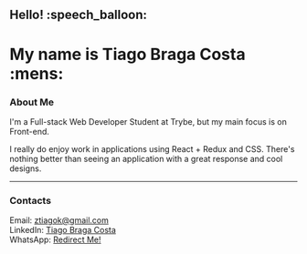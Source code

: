 <h2> Hello! :speech_balloon: </h2>
<h1> My name is Tiago Braga Costa :mens: </h1>

<h3> About Me </h3>

<p> 
  I'm a Full-stack Web Developer Student at Trybe, but my main focus is on Front-end.
</p>

<p>
  I really do enjoy work in applications using React + Redux and CSS. There's nothing better than
  seeing an application with a great response and cool designs.
</p>

<hr> </hr>

<h3> Contacts </h3>
<span> Email: <a href="mailto:ztiagok@gmail.com"> ztiagok@gmail.com </a> <span>
  <br>
<span> LinkedIn: <a href="https://www.linkedin.com/in/ztiagok/"> Tiago Braga Costa </a> </span>
  <br>
<span> WhatsApp: <a href="https://wa.me/5524988116847"> Redirect Me! </a> </span>

